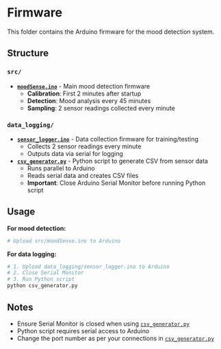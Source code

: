 # Firmware

This folder contains the Arduino firmware for the mood detection system.

## Structure

### `src/`
- **[`moodSense.ino`](src/moodSense.ino)** - Main mood detection firmware
  - **Calibration**: First 2 minutes after startup
  - **Detection**: Mood analysis every 45 minutes
  - **Sampling**: 2 sensor readings collected every minute

### `data_logging/`
- **[`sensor_logger.ino`](data_logging/sensor_logger.ino)** - Data collection firmware for training/testing
  - Collects 2 sensor readings every minute
  - Outputs data via serial for logging
- **[`csv_generator.py`](data_logging/csv_generator.py)** - Python script to generate CSV from sensor data
  - Runs parallel to Arduino
  - Reads serial data and creates CSV files
  - **Important**: Close Arduino Serial Monitor before running Python script

## Usage

**For mood detection:**
```bash
# Upload src/moodSense.ino to Arduino
```

**For data logging:**
```bash
# 1. Upload data_logging/sensor_logger.ino to Arduino
# 2. Close Serial Monitor
# 3. Run Python script
python csv_generator.py
```

## Notes
- Ensure Serial Monitor is closed when using [`csv_generator.py`](data_logging/csv_generator.py)
- Python script requires serial access to Arduino
- Change the port number as per your connections in [`csv_generator.py`](data_logging/csv_generator.py)
